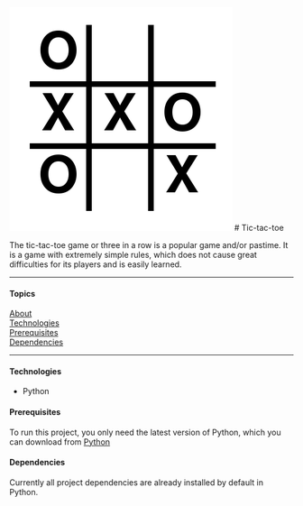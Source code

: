 <img src="./assets/img/favicon.png" />
# Tic-tac-toe
<p>
The tic-tac-toe game or three in a row is a popular game and/or pastime. It is a game with extremely simple rules, which does not cause great difficulties for its players and is easily learned.
</p>

<hr />

#### Topics
<p>
<a href="#Tic-tac-toe">About</a> <br />
<a href="#technologies">Technologies</a> <br />
<a href="#prerequisites">Prerequisites</a> <br />
<a href="#dependencies">Dependencies</a> <br />
</p>

<hr />

#### Technologies
<ul>
<li>Python</li>
</ul>

#### Prerequisites

<p>
To run this project, you only need the latest version of Python, which you can download from <a href="https://python.org">Python</a>
</p>

#### Dependencies
<p>
Currently all project dependencies are already installed by default in Python.
</p>